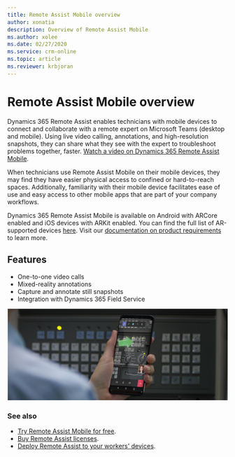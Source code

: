 ```yaml
---
title: Remote Assist Mobile overview
author: xonatia
description: Overview of Remote Assist Mobile
ms.author: xolee
ms.date: 02/27/2020
ms.service: crm-online
ms.topic: article
ms.reviewer: krbjoran
---
```

# Remote Assist Mobile overview

Dynamics 365 Remote Assist enables technicians with mobile devices to connect and collaborate with a remote expert on Microsoft Teams (desktop and mobile). Using live video calling, annotations, and high-resolution snapshots, they can share what they see with the expert to troubleshoot problems together, faster. [Watch a video on Dynamics 365 Remote Assist Mobile](https://www.youtube.com/watch?v=J-C6GE2gFYw&t=27s).

When technicians use Remote Assist Mobile on their mobile devices, they may find they have easier physical access to confined or hard-to-reach spaces. Additionally, familiarity with their mobile device facilitates ease of use and easy access to other mobile apps that are part of your company workflows.

Dynamics 365 Remote Assist Mobile is available on Android with ARCore enabled and iOS devices with ARKit enabled. You can find the full list of AR-supported devices [here](https://developers.google.com/ar/discover/supported-devices). Visit our [documentation on product requirements](https://docs.microsoft.com/dynamics365/mixed-reality/remote-assist/requirements) to learn more.

## Features 
- One-to-one video calls
- Mixed-reality annotations
- Capture and annotate still snapshots 
- Integration with Dynamics 365 Field Service


![Simulated image of a technician using Remote Assist Mobile to annotate their environment on a call.](./media/ram-overview.png "Remote Assist Mobile Overview")


### See also
- [Try Remote Assist Mobile for free](../try-remote-assist.md). 
- [Buy Remote Assist licenses](../buy-remote-assist.md). 
- [Deploy Remote Assist to your workers' devices](../deploy-remote-assist.md). 
